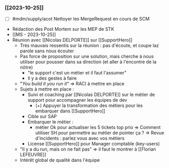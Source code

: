 ### [[2023-10-25]]

- [ ] #mdm/supply/acot Nettoyer les MergeRequest en cours de SCM
- Rédaction des Post Mortem sur les MEP de STK
- [[MS - 2023-10-25]]
- Réunion avec [[Nicolas DELPORTE]] sur [[SupportHero]]
	- Très mauvais ressentis sur la réunion : pas d'écoute, et coupe laz parole sans nous écouter
	- Pas force de proposition sur une solution, mais cherche à nous utiliser pour pousser dans sa direction (et aller à l'encontre de la nôtre)
		- "le support c'est un métier et il faut l'assumer"
		- Il y a des gestes à faire
	- "_You build it you run it_"
		  => RACI à mettre en place
	- Sujets à mettre en place :
		- Suivi et coaching par [[Nicolas DELPORTE]] sur le métier de support pour accompagner les équipes de dev
			- (+) Appuyer la transformation des métiers pour les embarquer dans [[SupportHero]]
		- Cible sur SAP
		- Embarquer le métier : 
			- métier Ok pour actualiser les 5 tickets top prio
			  => Comment utiliser SH pour permettre au métier de pointer ça ?
			  => Revue d'incidents : parlez vous avec vos métiers
		- License [[SupportHero]] pour Manager comptable (key-users)
	- "Il y a du run, mais on ne fait pas"
		  => il faut le montrer à [[Florian LEFEUVRE]]
	- Intérêt global de qualité dans l'équipe 
